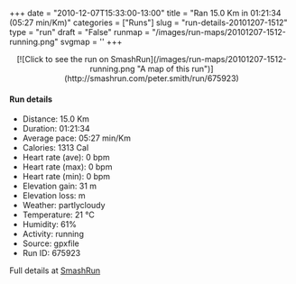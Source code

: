 +++
date = "2010-12-07T15:33:00-13:00"
title = "Ran 15.0 Km in 01:21:34 (05:27 min/Km)"
categories = ["Runs"]
slug = "run-details-20101207-1512"
type = "run"
draft = "False"
runmap = "/images/run-maps/20101207-1512-running.png"
svgmap = '<polyline points="0 58, 4 55, 7 51, 12 49, 16 50, 19 49, 19 47, 22 47, 29 47, 32 48, 36 51, 41 54, 44 55, 47 55, 51 55, 53 54, 56 53, 59 52, 64 52, 66 53, 69 53, 71 51, 72 49, 70 45, 71 43, 78 44, 80 43, 82 42, 87 44, 89 46, 92 47, 95 48, 99 46, 100 46, 99 46, 97 47, 93 48, 90 47, 87 44, 83 42, 82 42, 80 43, 78 44, 71 43, 70 44, 70 46, 72 50, 72 51, 69 52, 66 53, 65 53, 59 52, 50 55, 47 55, 44 55, 40 54, 33 49, 30 47, 23 46, 20 47, 19 47, 18 48, 16 50, 13 49, 8 51, 1 58, 0 58, 0 56">'
+++



<!--more-->

<center>
[![Click to see the run on SmashRun](/images/run-maps/20101207-1512-running.png "A map of this run")](http://smashrun.com/peter.smith/run/675923)
</center>

#### Run details

* Distance: 15.0 Km
* Duration: 01:21:34
* Average pace: 05:27 min/Km
* Calories: 1313 Cal
* Heart rate (ave): 0 bpm
* Heart rate (max): 0 bpm
* Heart rate (min): 0 bpm
* Elevation gain: 31 m
* Elevation loss:  m
* Weather: partlycloudy
* Temperature: 21 &deg;C
* Humidity: 61%
* Activity: running
* Source: gpxfile
* Run ID: 675923

Full details at [SmashRun](http://smashrun.com/peter.smith/run/675923)